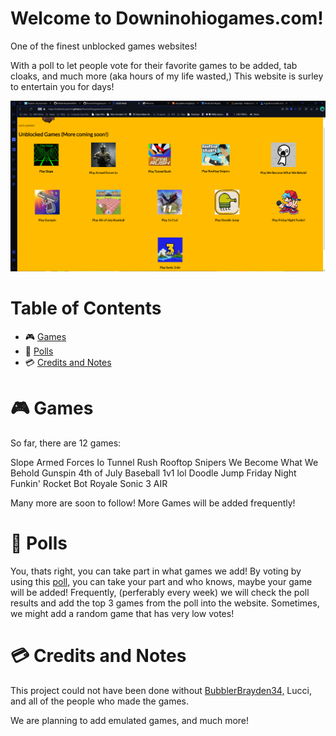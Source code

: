# Welcome to Downinohiogames.com!

One of the finest unblocked games websites!


With a poll to let people vote for their favorite games to be added, tab cloaks, and much more (aka hours of my life wasted,) This website is surley to entertain you for days!

![image](https://github.com/BubblerBrayden34/DownInOhiogames/blob/main/image_2024-05-21_142803996.png?raw=true)


# Table of Contents
- 🎮 [Games](#-Games)
- 📄 [Polls](#-Polls)
- 💳 [Credits and Notes](#-Credits)

# 🎮 Games
So far, there are 12 games:

Slope
Armed Forces Io
Tunnel Rush
Rooftop Snipers
We Become What We Behold
Gunspin
4th of July Baseball
1v1 lol
Doodle Jump
Friday Night Funkin'
Rocket Bot Royale
Sonic 3 AIR

Many more are soon to follow!
More Games will be added frequently!


# 📄 Polls

You, thats right, you can take part in what games we add!
By voting by using this [poll,](https://docs.google.com/forms/d/e/1FAIpQLSeRuyMLWqG3ZIPwPjce8wIR2xjsmq0Zv5EcxpvX_-1fESxfvw/viewform?usp=sf_link) you can take your part and who knows, maybe your game will be added!
Frequently, (perferably every week) we will check the poll results and add the top 3 games from the poll into the website. Sometimes, we might add a random game that has very low votes!


# 💳 Credits and Notes

This project could not have been done without [BubblerBrayden34,](https://github.com/BubblerBrayden34) Lucci, and all of the people who made the games.

We are planning to add emulated games, and much more!
